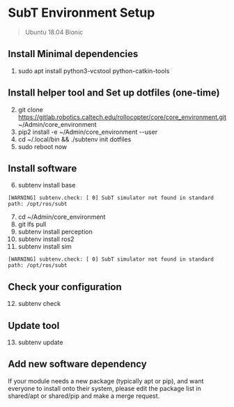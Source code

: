 # SubT Environment Setup
> Ubuntu 18.04 Bionic
## Install Minimal dependencies
1. sudo apt install python3-vcstool python-catkin-tools

## Install helper tool and Set up dotfiles (one-time)
2. git clone https://gitlab.robotics.caltech.edu/rollocopter/core/core_environment.git ~/Admin/core_environment
3. pip2 install -e ~/Admin/core_environment --user
4. cd ~/.local/bin && ./subtenv init dotfiles
5. sudo reboot now

## Install software
6. subtenv install base
```
[WARNING] subtenv.check: [ 0] SubT simulator not found in standard path: /opt/ros/subt
```
7. cd ~/Admin/core_environment
8. git lfs pull
9. subtenv install perception
10. subtenv install ros2
11. subtenv install sim 
```
[WARNING] subtenv.check: [ 0] SubT simulator not found in standard path: /opt/ros/subt
```

## Check your configuration
12. subtenv check

## Update tool
13. subtenv update

## Add new software dependency
If your module needs a new package (typically apt or pip), and want everyone to install onto their system, please edit the package list in shared/apt or shared/pip and make a merge request.
